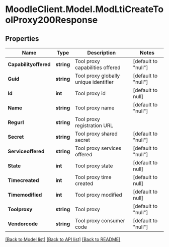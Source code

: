 # MoodleClient.Model.ModLtiCreateToolProxy200Response

## Properties

Name | Type | Description | Notes
------------ | ------------- | ------------- | -------------
**Capabilityoffered** | **string** | Tool proxy capabilities offered | [default to "null"]
**Guid** | **string** | Tool proxy globally unique identifier | [default to "null"]
**Id** | **int** | Tool proxy id | [default to null]
**Name** | **string** | Tool proxy name | [default to "null"]
**Regurl** | **string** | Tool proxy registration URL | 
**Secret** | **string** | Tool proxy shared secret | [default to "null"]
**Serviceoffered** | **string** | Tool proxy services offered | [default to "null"]
**State** | **int** | Tool proxy state | [default to null]
**Timecreated** | **int** | Tool proxy time created | [default to null]
**Timemodified** | **int** | Tool proxy modified | [default to null]
**Toolproxy** | **string** | Tool proxy | [default to "null"]
**Vendorcode** | **string** | Tool proxy consumer code | [default to "null"]

[[Back to Model list]](../README.md#documentation-for-models) [[Back to API list]](../README.md#documentation-for-api-endpoints) [[Back to README]](../README.md)

